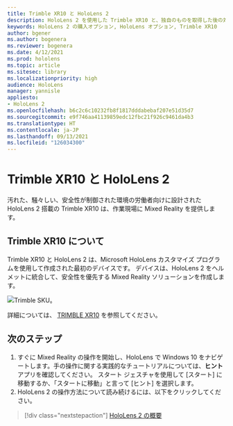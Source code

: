 ```yaml
---
title: Trimble XR10 と HoloLens 2
description: HoloLens 2 を使用した Trimble XR10 と、独自のものを取得した後の対処方法について説明します。
keywords: HoloLens 2 の購入オプション, HoloLens オプション, Trimble XR10
author: bgener
ms.author: bogenera
ms.reviewer: bogenera
ms.date: 4/12/2021
ms.prod: hololens
ms.topic: article
ms.sitesec: library
ms.localizationpriority: high
audience: HoloLens
manager: yannisle
appliesto:
- HoloLens 2
ms.openlocfilehash: b6c2c6c10232fb8f1817dddabebaf207e51d35d7
ms.sourcegitcommit: e9f746aa41139859edc12fbc21f926c9461da4b3
ms.translationtype: HT
ms.contentlocale: ja-JP
ms.lasthandoff: 09/13/2021
ms.locfileid: "126034300"
---
```

# <a name="trimble-xr10-with-hololens-2"></a>Trimble XR10 と HoloLens 2

汚れた、騒々しい、安全性が制御された環境の労働者向けに設計された HoloLens 2 搭載の Trimble XR10 は、作業現場に Mixed Reality を提供します。

## <a name="learn-about-trimble-xr10"></a>Trimble XR10 について

Trimble XR10 と HoloLens 2 は、Microsoft HoloLens カスタマイズ プログラムを使用して作成された最初のデバイスです。 デバイスは、HoloLens 2 をヘルメットに統合して、安全性を優先する Mixed Reality ソリューションを作成します。

![Trimble SKU。](./images/trimble-ed.png)

詳細については、 [TRIMBLE XR10](https://fieldtech.trimble.com/en/product/trimble-xr10-with-hololens-2) を参照してください。

## <a name="next-steps"></a>次のステップ

1. すぐに Mixed Reality の操作を開始し、HoloLens で Windows 10 をナビゲートします。手の操作に関する実践的なチュートリアルについては、**ヒント** アプリを確認してください。 スタート ジェスチャを使用して [スタート] に移動するか、「スタートに移動」と言って [ヒント] を選択します。
1. HoloLens 2 の操作方法について読み続けるには、以下をクリックしてください。

> [!div class="nextstepaction"]
> [HoloLens 2 の概要](hololens2-basic-usage.md)